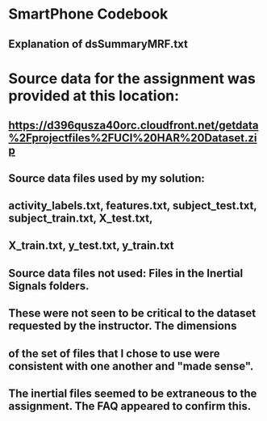 # SmartPhone Codebook
## Explanation of dsSummaryMRF.txt
# Source data for the assignment was provided at this location:
##      https://d396qusza40orc.cloudfront.net/getdata%2Fprojectfiles%2FUCI%20HAR%20Dataset.zip 
## 
## Source data files used by my solution:
##      activity_labels.txt, features.txt, subject_test.txt, subject_train.txt, X_test.txt, 
##      X_train.txt, y_test.txt, y_train.txt
##
## Source data files not used: Files in the Inertial Signals folders.  
## These were not seen to be critical to the dataset requested by the instructor. The dimensions
## of the set of files that I chose to use were consistent with one another and "made sense". 
## The inertial files seemed to be extraneous to the assignment. The FAQ appeared to confirm this.
##
